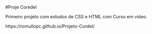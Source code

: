 #Proje Coredel
<p>Primeiro projeto com estudos de CSS e HTML com Curso em video.</p>
<p>https://romullopc.github.io/Projeto-Cordel/</p>
